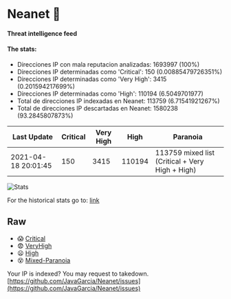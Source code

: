 # Neanet :hocho:
#### Threat intelligence feed
#### The stats:

- Direcciones IP con mala reputacion analizadas: 1693997 (100%)
- Direcciones IP determinadas como 'Critical':  150 (0.00885479726351%)
- Direcciones IP determinadas como 'Very High':  3415 (0.201594217699%)
- Direcciones IP determinadas como 'High':  110194 (6.5049701977)
- Total de direcciones IP indexadas en Neanet:  113759 (6.71541921267%)
- Total de direcciones IP descartadas en Neanet:  1580238 (93.2845807873%)

| Last Update | Critical | Very High | High | Paranoia |
| --- | --- | --- | --- | --- |
| 2021-04-18 20:01:45 | 150 | 3415 | 110194 | 113759 mixed list (Critical + Very High + High)|

![Stats](https://docs.google.com/spreadsheets/d/e/2PACX-1vSnaNMIXVabIpDJjufMlzH7poXnshF3mgd8Is1g9ytUEzVsP5my4Trn8f-xkoLLQ38xpL3HtmUexLo6/pubchart?oid=501124687&format=image)

For the historical stats go to: [link](/stats.csv)
## Raw
- :scream: [Critical](https://raw.githubusercontent.com/JavaGarcia/Neanet/master/blacklists/neanet_critical.txt)
- :fearful: [VeryHigh](https://raw.githubusercontent.com/JavaGarcia/Neanet/master/blacklists/neanet_veryHigh.txtt)
- :frowning: [High](https://raw.githubusercontent.com/JavaGarcia/Neanet/master/blacklists/neanet_high.txt)
- :dizzy_face: [Mixed-Paranoia](https://raw.githubusercontent.com/JavaGarcia/Neanet/master/blacklists/neanet_all.txt)


Your IP is indexed? You may request to takedown. [https://github.com/JavaGarcia/Neanet/issues](https://github.com/JavaGarcia/Neanet/issues)
























































































































































































































































































































































































































































































































































































































































































































































































































































































































































































































































































































































































































































































































































































































































































































































































































































































































































































































































































































































































































































































































































































































































































































































































































































































































































































































































































































































































































































































































































































































































































































































































































































































































































































































































































































































































































































































































































































































































































































































































































































































































































































































































































































































































































































































































































































































































































































































































































































































































































































































































































































































































































































































































































































































































































































































































































































































































































































































































































































